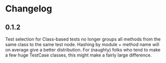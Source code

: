 Changelog
=========

## 0.1.2

Test selection for Class-based tests no longer groups all methods from the same
class to the same test node. Hashing by module + method name will on average
give a better distribution. For (naughty) folks who tend to make a few huge
TestCase classes, this might make a fairly large difference.
